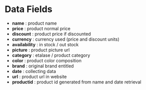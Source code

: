 # Data Fields

- **name** : product name
- **price** : product normal price
- **discount** : product price if discounted
- **currency** : currency used (price and discount units)
- **availability** : in stock / out stock
- **picture** : product picture url
- **category** : etalase / product category
- **color** : product color composition
- **brand** : original brand entitled
- **date** : collecting data
- **url** : product url in website
- **productid** : product id generated from name and date retrieval
